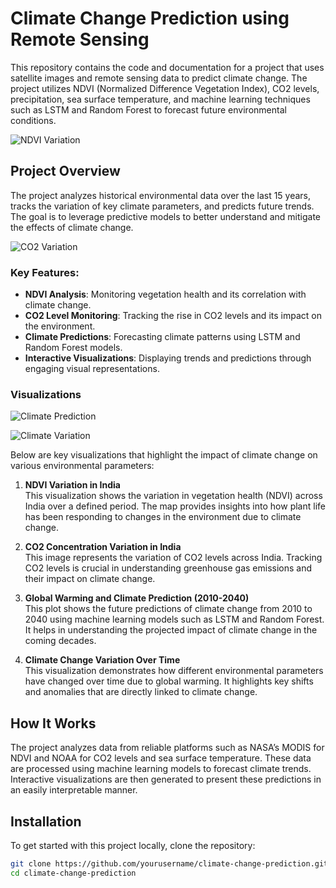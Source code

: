 # Climate Change Prediction using Remote Sensing

This repository contains the code and documentation for a project that uses satellite images and remote sensing data to predict climate change. The project utilizes NDVI (Normalized Difference Vegetation Index), CO2 levels, precipitation, sea surface temperature, and machine learning techniques such as LSTM and Random Forest to forecast future environmental conditions.

![NDVI Variation](https://github.com/user-attachments/assets/6d278b8d-216b-4e8f-986d-2e4ec9bc65c5)

## Project Overview
The project analyzes historical environmental data over the last 15 years, tracks the variation of key climate parameters, and predicts future trends. The goal is to leverage predictive models to better understand and mitigate the effects of climate change.

![CO2 Variation](https://github.com/user-attachments/assets/6d658724-bbbf-478e-81c4-c1e831037c68)

### Key Features:
- **NDVI Analysis**: Monitoring vegetation health and its correlation with climate change.
- **CO2 Level Monitoring**: Tracking the rise in CO2 levels and its impact on the environment.
- **Climate Predictions**: Forecasting climate patterns using LSTM and Random Forest models.
- **Interactive Visualizations**: Displaying trends and predictions through engaging visual representations.

### Visualizations

![Climate Prediction](https://github.com/user-attachments/assets/64a571c1-d28c-41ae-8581-fe11351f8b63)

![Climate Variation](https://github.com/user-attachments/assets/26b1b860-0213-4a50-bbc4-5a07ea8e377f)

Below are key visualizations that highlight the impact of climate change on various environmental parameters:

1. **NDVI Variation in India**  
   This visualization shows the variation in vegetation health (NDVI) across India over a defined period. The map provides insights into how plant life has been responding to changes in the environment due to climate change.

2. **CO2 Concentration Variation in India**  
   This image represents the variation of CO2 levels across India. Tracking CO2 levels is crucial in understanding greenhouse gas emissions and their impact on climate change.

3. **Global Warming and Climate Prediction (2010-2040)**  
   This plot shows the future predictions of climate change from 2010 to 2040 using machine learning models such as LSTM and Random Forest. It helps in understanding the projected impact of climate change in the coming decades.

4. **Climate Change Variation Over Time**  
   This visualization demonstrates how different environmental parameters have changed over time due to global warming. It highlights key shifts and anomalies that are directly linked to climate change.

## How It Works
The project analyzes data from reliable platforms such as NASA’s MODIS for NDVI and NOAA for CO2 levels and sea surface temperature. These data are processed using machine learning models to forecast climate trends. Interactive visualizations are then generated to present these predictions in an easily interpretable manner.

## Installation
To get started with this project locally, clone the repository:

```bash
git clone https://github.com/yourusername/climate-change-prediction.git
cd climate-change-prediction

